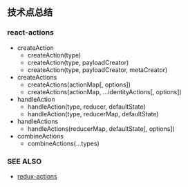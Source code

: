 ## 技术点总结

### react-actions

- createAction
    - createAction(type)
    - createAction(type, payloadCreator)
    - createAction(type, payloadCreator, metaCreator)
- createActions
    - createActions(actionMap[, options])
    - createActions(actionMap, ...identityActions[, options])
- handleAction
    - handleAction(type, reducer, defaultState)
    - handleAction(type, reducerMap, defaultState)
- handleActions
    - handleActions(reducerMap, defaultState[, options])
- combineActions
    - combineActions(...types)

### SEE ALSO

- [redux-actions](https://redux-actions.js.org/)
